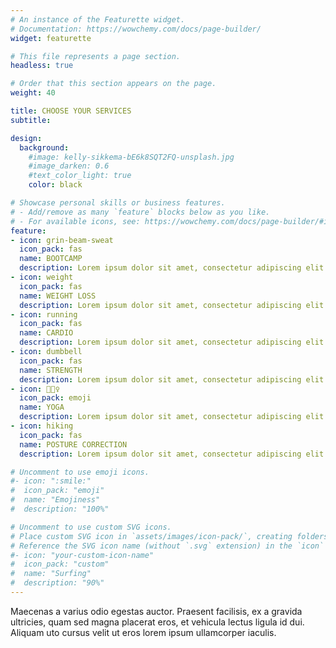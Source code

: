 ```yaml
---
# An instance of the Featurette widget.
# Documentation: https://wowchemy.com/docs/page-builder/
widget: featurette

# This file represents a page section.
headless: true

# Order that this section appears on the page.
weight: 40

title: CHOOSE YOUR SERVICES
subtitle:

design:
  background:
    #image: kelly-sikkema-bE6k8SQT2FQ-unsplash.jpg
    #image_darken: 0.6
    #text_color_light: true
    color: black

# Showcase personal skills or business features.
# - Add/remove as many `feature` blocks below as you like.
# - For available icons, see: https://wowchemy.com/docs/page-builder/#icons
feature:
- icon: grin-beam-sweat
  icon_pack: fas
  name: BOOTCAMP
  description: Lorem ipsum dolor sit amet, consectetur adipiscing elit. Proin eu sem vehicula, mattis ipsum et, dapibus magna.
- icon: weight
  icon_pack: fas
  name: WEIGHT LOSS
  description: Lorem ipsum dolor sit amet, consectetur adipiscing elit. Proin eu sem vehicula, mattis ipsum et, dapibus magna.
- icon: running
  icon_pack: fas
  name: CARDIO
  description: Lorem ipsum dolor sit amet, consectetur adipiscing elit. Proin eu sem vehicula, mattis ipsum et, dapibus magna.
- icon: dumbbell
  icon_pack: fas
  name: STRENGTH
  description: Lorem ipsum dolor sit amet, consectetur adipiscing elit. Proin eu sem vehicula, mattis ipsum et, dapibus magna.
- icon: 🧘🏼‍♀️
  icon_pack: emoji
  name: YOGA
  description: Lorem ipsum dolor sit amet, consectetur adipiscing elit. Proin eu sem vehicula, mattis ipsum et, dapibus magna.
- icon: hiking
  icon_pack: fas
  name: POSTURE CORRECTION
  description: Lorem ipsum dolor sit amet, consectetur adipiscing elit. Proin eu sem vehicula, mattis ipsum et, dapibus magna.  

# Uncomment to use emoji icons.
#- icon: ":smile:"
#  icon_pack: "emoji"
#  name: "Emojiness"
#  description: "100%"  

# Uncomment to use custom SVG icons.
# Place custom SVG icon in `assets/images/icon-pack/`, creating folders if necessary.
# Reference the SVG icon name (without `.svg` extension) in the `icon` field.
#- icon: "your-custom-icon-name"
#  icon_pack: "custom"
#  name: "Surfing"
#  description: "90%"
---
```


Maecenas a varius odio egestas auctor. Praesent facilisis, ex a gravida ultricies, quam sed magna placerat eros, et vehicula lectus ligula id dui. Aliquam uto cursus velit ut eros lorem ipsum ullamcorper iaculis.
